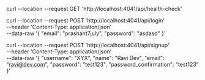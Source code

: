 curl --location --request GET 'http://localhost:4041/api/health-check'

curl --location --request POST 'http://localhost:4041/api/login' \
--header 'Content-Type: application/json' \
--data-raw '{
    "email": "prashant7july",
    "password": "asdasd"
}'

curl --location --request POST 'http://localhost:4041/api/signup' \
--header 'Content-Type: application/json' \
--data-raw '{
    "username": "XYX",
    "name": "Ravi Dev",
    "email": "ravi@dev.com",
    "password": "test123",
    "password_confirmation": "test123"
}'